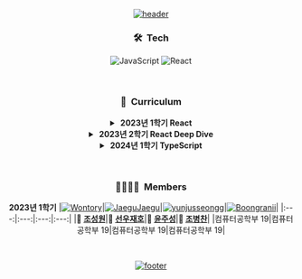 <div align = "center">

[![header](https://capsule-render.vercel.app/api?type=waving&color=gradient&customColorList=12&animation=fadeIn&height=230&section=header&text=Re%+act&desc=경기대학교%20거북이%20학습그룹&fontSize=60&fontAlign=50&fontAlignY=33&descSize=20&descAlign=50&descAlignY=55)](https://github.com/KGU-React)

### 🛠︎&nbsp; Tech
![JavaScript](https://img.shields.io/badge/JavaScript-F7DF1E.svg?logo=JavaScript&logoColor=black&style=flat)
![React](https://img.shields.io/badge/React-61DAFB.svg?logo=React&logoColor=black&style=flat)

&nbsp;

### 📝&nbsp; Curriculum

<details>
<summary><strong>&nbsp;2023년 1학기 React</strong></summary>

<!-- :black_square_button: :ballot_box_with_check: -->
||회차|모임 일시|학습내용|
|:---:|:---:|:---:|:---:|
|:black_square_button:|1회차|3월 22일|React의 작동 방식, 차세대 자바스크립트<br>(let과 const, 화살표 함수, 모듈, 클래스, 스프레드와 나머지 연산자, 구조분해할당, 배열함수)|
|:black_square_button:|2회차|3월 29일|React 프로젝트 생성하는 방법, JSX 소개,<br>사용자 지정 컴포넌트, Props를 통해 데이터를 전달하는 방법|
|:black_square_button:|3회차|4월 5일|과제물 및 퀴즈 수행, 컴포넌트 분할,<br>Children Props를 사용한 컴포지션, 양방향 바인딩, State 끌어올리기|
|:black_square_button:|4회차|4월 12일|과제물 및 퀴즈 수행, 데이터의 렌더링 목록,<br>State 저장 목록 사용, Key Props의 이해, 조건부 내용 출력|
|:black_square_button:|5회차|4월 26일|과제물 및 퀴즈 수행, 동적 인라인 스타일링,<br>CSS 클래스 설정 스타일링, Styled Components와 동적 Props, 미디어쿼리, CSS 모듈|
|:black_square_button:|6회차|5월 3일|과제물 및 퀴즈 수행, 리액트 오류 메시지 이해,<br>코드 흐름 및 경고 분석, 중단점(Breakpoint) 작업, 리액트 Developer Tools|
|:black_square_button:|7회차|5월 10일|과제물 및 퀴즈 수행, 검증 추가 및 로직 재설정,<br>Error Modal 제작, 오류 State 관리|
|:black_square_button:|8회차|5월 17일|과제물 및 퀴즈 수행, JSX 제한사항 및 해결 방법,<br>컴포넌트 Wrapper 제작, Fragment, Portals, Refs, 제어되는 컴포넌트와 제어되지 않는 컴포넌트|
</details>

<details>
<summary><strong>&nbsp;2023년 2학기 React Deep Dive</strong></summary>

<!-- :black_square_button: :ballot_box_with_check: -->
||회차|모임 일시|학습내용|
|:---:|:---:|:---:|:---:|
|:black_square_button:|1회차|MM월 DD일||
|:black_square_button:|2회차|MM월 DD일||
|:black_square_button:|3회차|MM월 DD일||
|:black_square_button:|4회차|MM월 DD일||
|:black_square_button:|5회차|MM월 DD일||
|:black_square_button:|6회차|MM월 DD일||
|:black_square_button:|7회차|MM월 DD일||
|:black_square_button:|8회차|MM월 DD일||
</details>

<details>
<summary><strong>&nbsp;2024년 1학기 TypeScript</strong></summary>

<!-- :black_square_button: :ballot_box_with_check: -->
||회차|모임 일시|학습내용|
|:---:|:---:|:---:|:---:|
|:black_square_button:|1회차|MM월 DD일||
|:black_square_button:|2회차|MM월 DD일||
|:black_square_button:|3회차|MM월 DD일||
|:black_square_button:|4회차|MM월 DD일||
|:black_square_button:|5회차|MM월 DD일||
|:black_square_button:|6회차|MM월 DD일||
|:black_square_button:|7회차|MM월 DD일||
|:black_square_button:|8회차|MM월 DD일||
</details>

&nbsp;

### 👨‍👩‍👧‍👦&nbsp; Members

**2023년 1학기**
|[![Wontory](https://avatars.githubusercontent.com/u/94912717)](http://github.com/wontory)|[![JaeguJaegu](https://avatars.githubusercontent.com/u/118053865)](http://github.com/SunwooJaeho)|[![yunjusseongg](https://avatars.githubusercontent.com/u/126853299)](http://github.com/yunjusseongg)|[![Boongranii](https://avatars.githubusercontent.com/u/102457140)](http://github.com/bbjbc)|
|:---:|:---:|:---:|:---:|
|**👑 [조성원](http://github.com/wontory)**|**💎 [선우재호](http://github.com/SunwooJaeho)**|**💎 [윤주성](http://github.com/yunjusseongg)**|**💎 [조병찬](http://github.com/bbjbc)**|
|컴퓨터공학부 19|컴퓨터공학부 19|컴퓨터공학부 19|컴퓨터공학부 19|

&nbsp;

[![footer](https://capsule-render.vercel.app/api?type=waving&color=gradient&customColorList=12&animation=fadeIn&section=footer)](https://github.com/KGU-CS-HOME)

</div>

